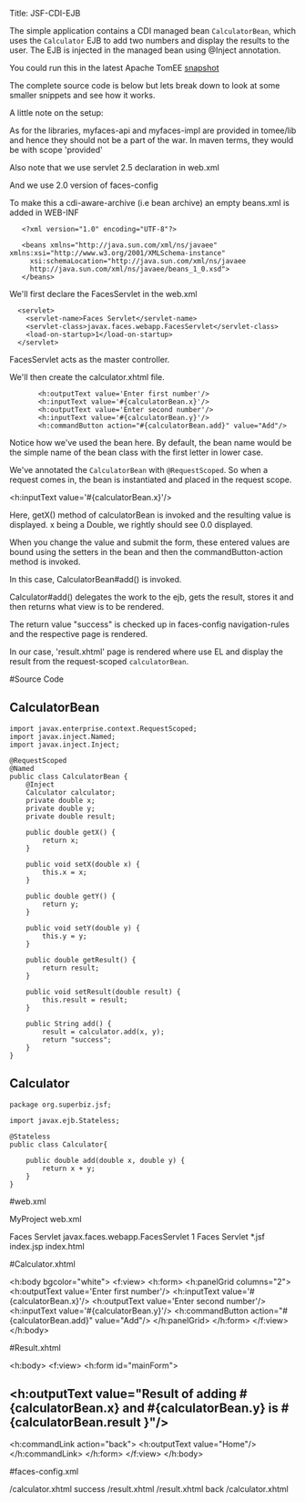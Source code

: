 Title: JSF-CDI-EJB

The simple application contains a CDI managed bean `CalculatorBean`, which uses the `Calculator` EJB to add two numbers
and display the results to the user. The EJB is injected in the managed bean using @Inject annotation.

You could run this in the latest Apache TomEE [snapshot](https://repository.apache.org/content/repositories/snapshots/org/apache/openejb/apache-tomee/)

The complete source code is below but lets break down to look at some smaller snippets and see  how it works.


A little note on the setup:

As for the libraries, myfaces-api and myfaces-impl are provided in tomee/lib and hence they should not be a part of the
war. In maven terms, they would be with scope 'provided'

Also note that we use servlet 2.5 declaration in web.xml
<web-app xmlns:xsi="http://www.w3.org/2001/XMLSchema-instance"
  xmlns="http://java.sun.com/xml/ns/javaee"
  xmlns:web="http://java.sun.com/xml/ns/javaee/web-app_2_5.xsd"
  xsi:schemaLocation="http://java.sun.com/xml/ns/javaee
      http://java.sun.com/xml/ns/javaee/web-app_2_5.xsd"
  version="2.5">

And we use 2.0 version of faces-config

 <faces-config xmlns="http://java.sun.com/xml/ns/javaee"
               xmlns:xsi="http://www.w3.org/2001/XMLSchema-instance"
               xsi:schemaLocation="http://java.sun.com/xml/ns/javaee
       http://java.sun.com/xml/ns/javaee/web-facesconfig_2_0.xsd"
               version="2.0">

To make this a cdi-aware-archive (i.e bean archive) an empty beans.xml is added in WEB-INF

       <?xml version="1.0" encoding="UTF-8"?>

       <beans xmlns="http://java.sun.com/xml/ns/javaee" xmlns:xsi="http://www.w3.org/2001/XMLSchema-instance"
         xsi:schemaLocation="http://java.sun.com/xml/ns/javaee
         http://java.sun.com/xml/ns/javaee/beans_1_0.xsd">
       </beans>

We'll first declare the FacesServlet in the web.xml

      <servlet>
        <servlet-name>Faces Servlet</servlet-name>
        <servlet-class>javax.faces.webapp.FacesServlet</servlet-class>
        <load-on-startup>1</load-on-startup>
      </servlet>

FacesServlet acts as the master controller.

We'll then create the calculator.xhtml file.

           <h:outputText value='Enter first number'/>
           <h:inputText value='#{calculatorBean.x}'/>
           <h:outputText value='Enter second number'/>
           <h:inputText value='#{calculatorBean.y}'/>
           <h:commandButton action="#{calculatorBean.add}" value="Add"/>

Notice how we've used the bean here. By default, the bean name would be the simple name of the bean
class with the first letter in lower case.

We've annotated the `CalculatorBean` with `@RequestScoped`.
So when a request comes in, the bean is instantiated and placed in the request scope.

<h:inputText value='#{calculatorBean.x}'/>

Here, getX() method of calculatorBean is invoked and the resulting value is displayed.
x being a Double, we rightly should see 0.0 displayed.

When you change the value and submit the form, these entered values are bound using the setters
in the bean and then the commandButton-action method is invoked.

In this case, CalculatorBean#add() is invoked.

Calculator#add() delegates the work to the ejb, gets the result, stores it
and then returns what view is to be rendered.

The return value "success" is checked up in faces-config navigation-rules
and the respective page is rendered.

In our case, 'result.xhtml' page is rendered where
use EL and display the result from the request-scoped `calculatorBean`.

#Source Code

## CalculatorBean

    import javax.enterprise.context.RequestScoped;
    import javax.inject.Named;
    import javax.inject.Inject;

    @RequestScoped
    @Named
    public class CalculatorBean {
        @Inject
        Calculator calculator;
        private double x;
        private double y;
        private double result;
    
        public double getX() {
            return x;
        }
    
        public void setX(double x) {
            this.x = x;
        }
    
        public double getY() {
            return y;
        }
    
        public void setY(double y) {
            this.y = y;
        }
    
        public double getResult() {
            return result;
        }
    
        public void setResult(double result) {
            this.result = result;
        }
    
        public String add() {
            result = calculator.add(x, y);
            return "success";
        }
    }

## Calculator

    package org.superbiz.jsf;
    
    import javax.ejb.Stateless;
    
    @Stateless
    public class Calculator{
    
        public double add(double x, double y) {
            return x + y;
        }
    }


#web.xml

<?xml version="1.0"?>

<web-app xmlns:xsi="http://www.w3.org/2001/XMLSchema-instance"
         xmlns="http://java.sun.com/xml/ns/javaee"
         xmlns:web="http://java.sun.com/xml/ns/javaee/web-app_2_5.xsd"
         xsi:schemaLocation="http://java.sun.com/xml/ns/javaee
      http://java.sun.com/xml/ns/javaee/web-app_2_5.xsd"
         version="2.5">

  <description>MyProject web.xml</description>

  <!-- Faces Servlet -->
  <servlet>
    <servlet-name>Faces Servlet</servlet-name>
    <servlet-class>javax.faces.webapp.FacesServlet</servlet-class>
    <load-on-startup>1</load-on-startup>
  </servlet>

  <!-- Faces Servlet Mapping -->
  <servlet-mapping>
    <servlet-name>Faces Servlet</servlet-name>
    <url-pattern>*.jsf</url-pattern>
  </servlet-mapping>

  <!-- Welcome files -->
  <welcome-file-list>
    <welcome-file>index.jsp</welcome-file>
    <welcome-file>index.html</welcome-file>
  </welcome-file-list>

</web-app>


#Calculator.xhtml

<?xml version="1.0" encoding="UTF-8"?>
<!DOCTYPE html PUBLIC "-//W3C//DTD XHTML 1.0 Transitional//EN"
"http://www.w3.org/TR/xhtml1/DTD/xhtml1-transitional.dtd">
<html xmlns="http://www.w3.org/1999/xhtml"
      xmlns:f="http://java.sun.com/jsf/core"
      xmlns:h="http://java.sun.com/jsf/html">


<h:body bgcolor="white">
    <f:view>
        <h:form>
            <h:panelGrid columns="2">
                <h:outputText value='Enter first number'/>
                <h:inputText value='#{calculatorBean.x}'/>
                <h:outputText value='Enter second number'/>
                <h:inputText value='#{calculatorBean.y}'/>
                <h:commandButton action="#{calculatorBean.add}" value="Add"/>
            </h:panelGrid>
        </h:form>
    </f:view>
</h:body>
</html>


 #Result.xhtml

<?xml version="1.0" encoding="UTF-8"?>
<!DOCTYPE html PUBLIC "-//W3C//DTD XHTML 1.0 Transitional//EN"
        "http://www.w3.org/TR/xhtml1/DTD/xhtml1-transitional.dtd">
<html xmlns="http://www.w3.org/1999/xhtml"
      xmlns:f="http://java.sun.com/jsf/core"
      xmlns:h="http://java.sun.com/jsf/html">

<h:body>
<f:view>
    <h:form id="mainForm">
        <h2><h:outputText value="Result of adding #{calculatorBean.x} and #{calculatorBean.y} is #{calculatorBean.result }"/></h2>
        <h:commandLink action="back">
            <h:outputText value="Home"/>
        </h:commandLink>
    </h:form>
</f:view>
</h:body>
</html>

 #faces-config.xml

 <?xml version="1.0"?>
 <faces-config xmlns="http://java.sun.com/xml/ns/javaee"
               xmlns:xsi="http://www.w3.org/2001/XMLSchema-instance"
               xsi:schemaLocation="http://java.sun.com/xml/ns/javaee
       http://java.sun.com/xml/ns/javaee/web-facesconfig_2_0.xsd"
               version="2.0">

   <navigation-rule>
     <from-view-id>/calculator.xhtml</from-view-id>
     <navigation-case>
       <from-outcome>success</from-outcome>
       <to-view-id>/result.xhtml</to-view-id>
     </navigation-case>
   </navigation-rule>

   <navigation-rule>
     <from-view-id>/result.xhtml</from-view-id>
     <navigation-case>
       <from-outcome>back</from-outcome>
       <to-view-id>/calculator.xhtml</to-view-id>
     </navigation-case>
   </navigation-rule>
 </faces-config>